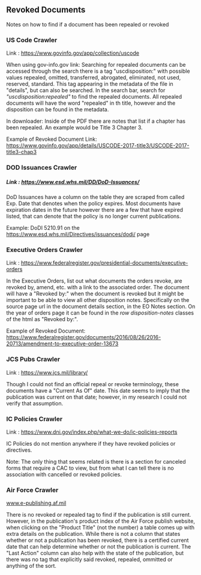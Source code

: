 ## Revoked Documents 
Notes on how to find if a document has been repealed or revoked


### US Code Crawler
Link : https://www.govinfo.gov/app/collection/uscode 

When using gov-info.gov link: Searching for repealed documents can be accessed through the search there is a tag "uscdisposition:" 
with possible values repealed, omitted, transferred, abrogated, eliminated, not used, reserved, standard. 
This tag appearing in the metadata of the file in "details", but can also be searched.
In the search bar, search for *"uscdisposition:repealed"* to find the repealed documents.
All repealed documents will have the word "repealed" in th title, however and the disposition can be found in the metadata. 

In downloader: Inside of the PDF there are notes that list if a chapter has been repealed. An example would be 
Title 3 Chapter 3. 

Example of Revoked Document Link: https://www.govinfo.gov/app/details/USCODE-2017-title3/USCODE-2017-title3-chap3

### DOD Issuances Crawler
##### Link : https://www.esd.whs.mil/DD/DoD-Issuances/

DoD Issuances have a column on the table they are scraped from called Exp. Date that denotes when the policy expires. 
Most documents have expiration dates in the future however there are a few that have expired listed, that can denote 
that the policy is no longer current publications. 

Example: DoDI 5210.91 on the https://www.esd.whs.mil/Directives/issuances/dodi/ page


### Executive Orders Crawler
Link : https://www.federalregister.gov/presidential-documents/executive-orders

In the Executive Orders, list out what documents the orders revoke, are revoked by, amend, etc. with a 
link to the associated order. The document will have a "Revoked by:" when the document is revoked but it might be 
important to be able to view all other disposition notes. Specifically on the source page url in the document details 
section, in the EO Notes section. On the year of orders page it can be found in the *row disposition-notes* classes of 
the html as "Revoked by:". 

Example of Revoked Document: https://www.federalregister.gov/documents/2016/08/26/2016-20713/amendment-to-executive-order-13673

### JCS Pubs Crawler
Link : https://www.jcs.mil/library/

Though I could not find an official repeal or revoke terminology, these documents have a "Current As Of" date. This date
seems to imply that the publication was current on that date; however, in my research I could not verify that assumption.

### IC Policies Crawler
Link : https://www.dni.gov/index.php/what-we-do/ic-policies-reports

IC Policies do not mention anywhere if they have revoked policies or directives. 

Note: The only thing that seems related is there is a section for canceled forms that require a CAC to view, but 
from what I can tell there is no association with cancelled or revoked policies.

### Air Force Crawler
www.e-publishing.af.mil

There is no revoked or repealed tag to find if the publication is still current. However, in the publication's 
product index of the Air Force publish website, when clicking on the "Product Title" (not the number) a table comes up 
with extra details on the publication. While there is not a column that states whether or not a publication has been 
revoked, there is a certified current date that can help determine whether or not the publication is current.
 The "Last Action" column can also help with the state of the publication, but there was no tag that explicitly said 
 revoked, repealed, ommitted or anything of the sort.